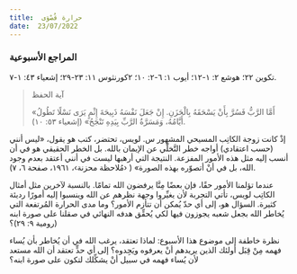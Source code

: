 ```yaml
---
title:  حرارة قُصْوَى
date:  23/07/2022
---
```


### المراجع الأسبوعية
تكوين ٢٢؛ هوشع ٢: ١-١٢؛ أيوب ١: ٦-٢: ١٠؛ ٢كورنثوس ١١: ٢٣-٢٩؛ إشعياء ٤٣: ١-٧.

> <p>آية الحفظ</p>
> «أَمَّا الرَّبُّ فَسُرَّ بِأَنْ يَسْحَقَهُ بِالْحَزَنِ. إِنْ جَعَلَ نَفْسَهُ ذَبِيحَةَ إِثْمٍ يَرَى نَسْلًا تَطُولُ أَيَّامُهُ، وَمَسَرَّةُ الرَّبِّ بِيَدِهِ تَنْجَحُ» (إشعياء ٥٣: ١٠).

إذْ كانت زوجة الكاتِب المسيحي المشهور س. لويس، تحتضر، كتب هو يقول، «ليس أنني (حسب اعتقادي) أواجه خطر التَّخلّي عن الإيمان بالله. بل الخطر الحقيقي هو في أن أنسب إليه مثل هذه الأمور المفزعة. النتيجة التي أرهبها ليست في أنني أعتقد بعدم وجود الله، بل في أنْ أتصوّره بهذه الصورة» ( ‹مُلاحظة محزنة›، ١٩٦١، صفحة ٦، ٧).

عندما تؤلمنا الأمور حقًا، فإن بعضًا مِنَّا يرفضون الله تمامًا. بالنسبة لآخرين مثل أمثال الكاتِب لويس، تأتي التجربة لأن يغيِّروا وجهة نظرهم عن الله وينسبوا إليه أمورًا رديئة كثيرة. السؤال هو، إلى أي حدّ يُمكن أن تتأزم الأمور؟ وما مدى الحرارة المُرتفعة التي يُخاطر الله بجعل شعبه يجوزون فيها لكي يُحقِّق هدفه النهائي في صقلنا على صورة ابنه (رومية ٩: ٢٩)؟

نظرة خاطفة إلى موضوع هذا الأسبوع: لماذا تعتقد، يرغب الله في أن يُخاطر بأن يُساء فهمه مِنْ قِبَل أولئك الذين يريدهم أنْ يعرفوه ويَجِدوه؟ إلى أي حدٍّ تعتقد أن الله مستعد لأن يُساء فهمه في سبيل أنْ يشكِّلك لتكون على صورة ابنه؟